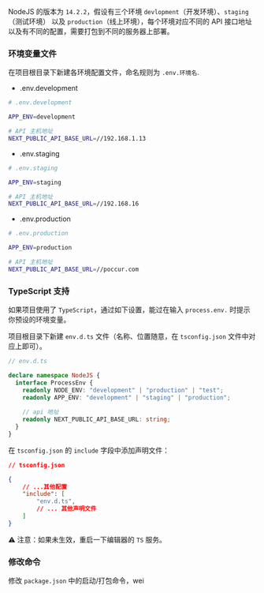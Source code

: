 NodeJS 的版本为 `14.2.2`，假设有三个环境 `devlopment`（开发环境）、`staging`（测试环境） 以及 `production`（线上环境），每个环境对应不同的 API 接口地址以及有不同的配置，需要打包到不同的服务器上部署。

### 环境变量文件

在项目根目录下新建各环境配置文件，命名规则为 `.env.环境名`.

- .env.development

```bash
# .env.development

APP_ENV=development

# API 主机地址
NEXT_PUBLIC_API_BASE_URL=//192.168.1.13
```

- .env.staging

```bash
# .env.staging

APP_ENV=staging

# API 主机地址
NEXT_PUBLIC_API_BASE_URL=//192.168.16
```

- .env.production

```bash
# .env.production

APP_ENV=production

# API 主机地址
NEXT_PUBLIC_API_BASE_URL=//poccur.com
```

### TypeScript 支持

如果项目使用了 `TypeScript`，通过如下设置，能过在输入 `process.env.` 时提示你预设的环境变量。

项目根目录下新建 `env.d.ts` 文件（名称、位置随意，在 `tsconfig.json` 文件中对应上即可）。

```ts
// env.d.ts

declare namespace NodeJS {
  interface ProcessEnv {
    readonly NODE_ENV: "development" | "production" | "test";
    readonly APP_ENV: "development" | "staging" | "production";
    
    // api 地址
    readonly NEXT_PUBLIC_API_BASE_URL: string;
  }
}
```

在 `tsconfig.json` 的 `include` 字段中添加声明文件：

```json
// tsconfig.json

{
	// ...其他配置
	"include": [
		"env.d.ts",
		// ... 其他声明文件
	]
}
```

⚠️ 注意：如果未生效，重启一下编辑器的 `TS` 服务。

### 修改命令

修改 `package.json` 中的启动/打包命令，wei